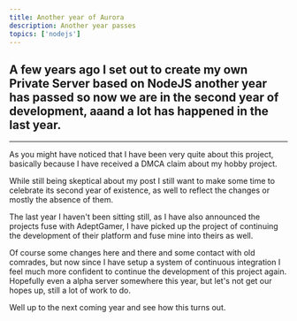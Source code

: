 ```yaml
---
title: Another year of Aurora
description: Another year passes
topics: ['nodejs']
---
```


## A few years ago I set out to create my own Private Server based on NodeJS another year has passed so now we are in the second year of development, aaand a lot has happened in the last year.

---

As you might have noticed that I have been very quite about this project, basically because I have received a DMCA claim about my hobby project.

While still being skeptical about my post I still want to make some time to celebrate its second year of existence, as well to reflect the changes or mostly the absence of them.

The last year I haven't been sitting still, as I have also announced the projects fuse with AdeptGamer, I have picked up the project of continuing the development of their platform and fuse mine into theirs as well.

Of course some changes here and there and some contact with old comrades, but now since I have setup a system of continuous integration I feel much more confident to continue the development of this project again. Hopefully even a alpha server somewhere this year, but let's not get our hopes up, still a lot of work to do.

Well up to the next coming year and see how this turns out.
